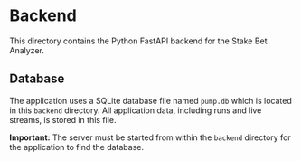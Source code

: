 # Backend

This directory contains the Python FastAPI backend for the Stake Bet Analyzer.

## Database

The application uses a SQLite database file named `pump.db` which is located in this `backend` directory. All application data, including runs and live streams, is stored in this file.

**Important:** The server must be started from within the `backend` directory for the application to find the database.

